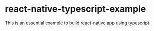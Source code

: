 # react-native-typescript-example
This is an essential example to build react-native app using typescript

